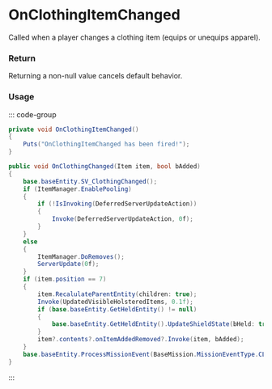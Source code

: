<Badge type="danger" text="Carbon Compatible"/><Badge type="warning" text="Oxide Compatible"/>
# OnClothingItemChanged
Called when a player changes a clothing item (equips or unequips apparel).
### Return
Returning a non-null value cancels default behavior.

### Usage
::: code-group
```csharp [Example]
private void OnClothingItemChanged()
{
	Puts("OnClothingItemChanged has been fired!");
}
```
```csharp [Source — Assembly-CSharp @ PlayerInventory]
public void OnClothingChanged(Item item, bool bAdded)
{
	base.baseEntity.SV_ClothingChanged();
	if (ItemManager.EnablePooling)
	{
		if (!IsInvoking(DeferredServerUpdateAction))
		{
			Invoke(DeferredServerUpdateAction, 0f);
		}
	}
	else
	{
		ItemManager.DoRemoves();
		ServerUpdate(0f);
	}
	if (item.position == 7)
	{
		item.RecalulateParentEntity(children: true);
		Invoke(UpdatedVisibleHolsteredItems, 0.1f);
		if (base.baseEntity.GetHeldEntity() != null)
		{
			base.baseEntity.GetHeldEntity().UpdateShieldState(bHeld: true);
		}
		item?.contents?.onItemAddedRemoved?.Invoke(item, bAdded);
	}
	base.baseEntity.ProcessMissionEvent(BaseMission.MissionEventType.CLOTHINGCHANGED, 0, 0f);
}

```
:::
